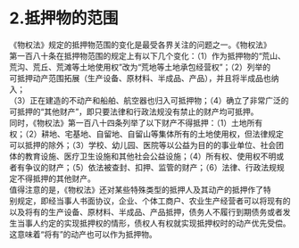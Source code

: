 # 2.抵押物的范围

《物权法》规定的抵押物范围的变化是最受各界关注的问题之一。《物权法》<br />
      第一百八十条在抵押物范围的规定上有以下几个变化：（1）作为抵押物的“荒山、<br />
      荒沟、荒丘、荒滩等土地使用权”改为“荒地等土地承包经营权”；（2）列举的<br />
      可抵押动产范围拓展（生产设备、原材料、半成品、产品），并且将半成品也纳入；<br />
      （3）正在建造的不动产和船舶、航空器也归入可抵押物；（4）确立了非常广泛的<br />
      可抵押的“其他财产”，即只要法律和行政法规没有禁止的财产均可抵押。<br />
      同时，《物权法》第一百八十四条列举了以下财产不得抵押：（1）土地所有<br />
      权；（2）耕地、宅基地、自留地、自留山等集体所有的土地使用权，但法律规定<br />
      可以抵押的除外；（3）学校、幼儿园、医院等以公益为目的的事业单位、社会团<br />
      体的教育设施、医疗卫生设施和其他社会公益设施；（4）所有权、使用权不明或<br />
      者有争议的财产；（5）依法被查封、扣押、监管的财产；（6）法律、行政法规规<br />
      定不得抵押的其他财产。<br />
      值得注意的是，《物权法》还对某些特殊类型的抵押人及其动产的抵押作了特<br />
      别规定，即经当事人书面协议，企业、个体工商户、农业生产经营者可以将现有的<br />
      以及将有的生产设备、原材料、半成品、产品抵押，债务人不履行到期债务或者发<br />
      生当事人约定的实现抵押权的情形，债权人有权就实现抵押权时的动产优先受偿。<br />
    这意味着“将有”的动产也可以作为抵押物。